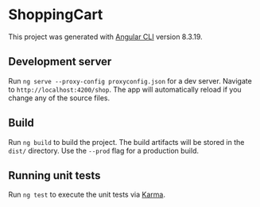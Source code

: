 # ShoppingCart

This project was generated with [Angular CLI](https://github.com/angular/angular-cli) version 8.3.19.

## Development server

Run `ng serve --proxy-config proxyconfig.json` for a dev server. Navigate to `http://localhost:4200/shop`. The app will automatically reload if you change any of the source files.

## Build

Run `ng build` to build the project. The build artifacts will be stored in the `dist/` directory. Use the `--prod` flag for a production build.

## Running unit tests

Run `ng test` to execute the unit tests via [Karma](https://karma-runner.github.io).

